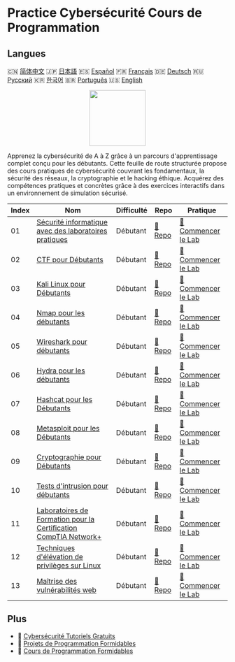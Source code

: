 # Practice Cybersécurité Cours de Programmation

## Langues

🇨🇳 [简体中文](README_zh.md) 🇯🇵 [日本語](README_ja.md) 🇪🇸 [Español](README_es.md) 🇫🇷 [Français](README_fr.md) 🇩🇪 [Deutsch](README_de.md) 🇷🇺 [Русский](README_ru.md) 🇰🇷 [한국어](README_ko.md) 🇧🇷 [Português](README_pt.md) 🇺🇸 [English](README.md) 

<div align="center">
<img width="128px" src="https://file.labex.io/path/Xke24vJbuOBk.png">
</div>

Apprenez la cybersécurité de A à Z grâce à un parcours d'apprentissage complet conçu pour les débutants. Cette feuille de route structurée propose des cours pratiques de cybersécurité couvrant les fondamentaux, la sécurité des réseaux, la cryptographie et le hacking éthique. Acquérez des compétences pratiques et concrètes grâce à des exercices interactifs dans un environnement de simulation sécurisé.

|   Index | Nom                                                                                                                                | Difficulté   | Repo                                                                              | Pratique                                                                                    |
|---------|------------------------------------------------------------------------------------------------------------------------------------|--------------|-----------------------------------------------------------------------------------|---------------------------------------------------------------------------------------------|
|      01 | [Sécurité informatique avec des laboratoires pratiques](https://labex.io/fr/courses/cybersecurity-labs-for-beginners)              | Débutant     | [🔗 Repo](https://github.com/labex-labs/cybersecurity-labs-for-beginners)         | [🚀 Commencer le Lab](https://labex.io/fr/courses/cybersecurity-labs-for-beginners)         |
|      02 | [CTF pour Débutants](https://labex.io/fr/courses/ctf-for-beginners)                                                                | Débutant     | [🔗 Repo](https://github.com/labex-labs/ctf-for-beginners)                        | [🚀 Commencer le Lab](https://labex.io/fr/courses/ctf-for-beginners)                        |
|      03 | [Kali Linux pour Débutants](https://labex.io/fr/courses/kali-linux-for-beginners)                                                  | Débutant     | [🔗 Repo](https://github.com/labex-labs/kali-linux-for-beginners)                 | [🚀 Commencer le Lab](https://labex.io/fr/courses/kali-linux-for-beginners)                 |
|      04 | [Nmap pour les débutants](https://labex.io/fr/courses/nmap-for-beginners)                                                          | Débutant     | [🔗 Repo](https://github.com/labex-labs/nmap-for-beginners)                       | [🚀 Commencer le Lab](https://labex.io/fr/courses/nmap-for-beginners)                       |
|      05 | [Wireshark pour débutants](https://labex.io/fr/courses/wireshark-for-beginners)                                                    | Débutant     | [🔗 Repo](https://github.com/labex-labs/wireshark-for-beginners)                  | [🚀 Commencer le Lab](https://labex.io/fr/courses/wireshark-for-beginners)                  |
|      06 | [Hydra pour les débutants](https://labex.io/fr/courses/hydra-for-beginners)                                                        | Débutant     | [🔗 Repo](https://github.com/labex-labs/hydra-for-beginners)                      | [🚀 Commencer le Lab](https://labex.io/fr/courses/hydra-for-beginners)                      |
|      07 | [Hashcat pour les Débutants](https://labex.io/fr/courses/hashcat-for-beginners)                                                    | Débutant     | [🔗 Repo](https://github.com/labex-labs/hashcat-for-beginners)                    | [🚀 Commencer le Lab](https://labex.io/fr/courses/hashcat-for-beginners)                    |
|      08 | [Metasploit pour les Débutants](https://labex.io/fr/courses/metasploit-for-beginners)                                              | Débutant     | [🔗 Repo](https://github.com/labex-labs/metasploit-for-beginners)                 | [🚀 Commencer le Lab](https://labex.io/fr/courses/metasploit-for-beginners)                 |
|      09 | [Cryptographie pour Débutants](https://labex.io/fr/courses/cryptography-for-beginners)                                             | Débutant     | [🔗 Repo](https://github.com/labex-labs/cryptography-for-beginners)               | [🚀 Commencer le Lab](https://labex.io/fr/courses/cryptography-for-beginners)               |
|      10 | [Tests d'intrusion pour débutants](https://labex.io/fr/courses/penetration-testing-for-beginners)                                  | Débutant     | [🔗 Repo](https://github.com/labex-labs/penetration-testing-for-beginners)        | [🚀 Commencer le Lab](https://labex.io/fr/courses/penetration-testing-for-beginners)        |
|      11 | [Laboratoires de Formation pour la Certification CompTIA Network+](https://labex.io/fr/courses/comptia-network-plus-training-labs) | Débutant     | [🔗 Repo](https://github.com/labex-labs/comptia-network-plus-training-labs)       | [🚀 Commencer le Lab](https://labex.io/fr/courses/comptia-network-plus-training-labs)       |
|      12 | [Techniques d'élévation de privilèges sur Linux](https://labex.io/fr/courses/privilege-escalation-techniques-on-linux)             | Débutant     | [🔗 Repo](https://github.com/labex-labs/privilege-escalation-techniques-on-linux) | [🚀 Commencer le Lab](https://labex.io/fr/courses/privilege-escalation-techniques-on-linux) |
|      13 | [Maîtrise des vulnérabilités web](https://labex.io/fr/courses/web-vulnerability-mastery)                                           | Débutant     | [🔗 Repo](https://github.com/labex-labs/web-vulnerability-mastery)                | [🚀 Commencer le Lab](https://labex.io/fr/courses/web-vulnerability-mastery)                |

## Plus

- 🔗 [Cybersécurité Tutoriels Gratuits](https://github.com/labex-labs/cybersecurity-free-tutorials)
- 🔗 [Projets de Programmation Formidables](https://github.com/labex-labs/awesome-programming-projects)
- 🔗 [Cours de Programmation Formidables](https://github.com/labex-labs/awesome-programming-courses)

